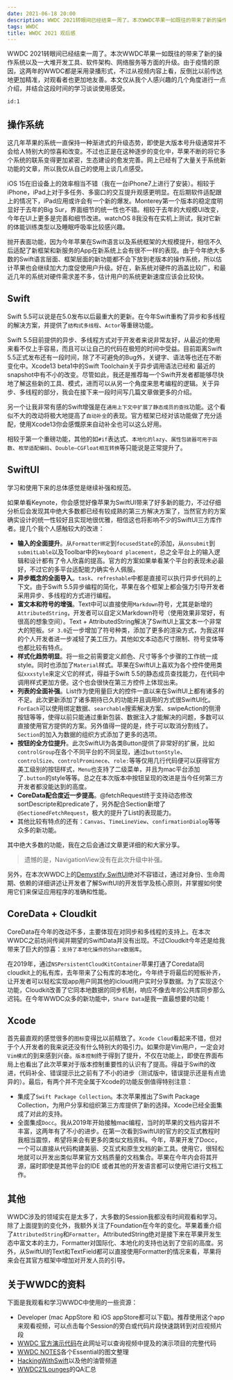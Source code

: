```yaml
---
date: 2021-06-18 20:00
description: WWDC 2021转眼间已经结束一周了。本次WWDC苹果一如既往的带来了新的操作系统以及一大堆开发工具、软件架构、网络服务等方面的升级。由于疫情的原因，这两年的WWDC都是采用录播形式，不过从视频内容上看，反倒比以前传达地更加精准，对观看者也更加地友善。本文仅从我个人感兴趣的几个角度进行一点介绍，并结合这段时间的学习谈谈使用感受。
tags: WWDC
title: WWDC 2021 观后感
---
```


WWDC 2021转眼间已经结束一周了。本次WWDC苹果一如既往的带来了新的操作系统以及一大堆开发工具、软件架构、网络服务等方面的升级。由于疫情的原因，这两年的WWDC都是采用录播形式，不过从视频内容上看，反倒比以前传达地更加精准，对观看者也更加地友善。本文仅从我个人感兴趣的几个角度进行一点介绍，并结合这段时间的学习谈谈使用感受。


```responser
id:1
```

## 操作系统 ##

这几年苹果的系统一直保持一种渐进式的升级态势，即使是大版本号升级通常并不会给人特别大的惊喜和改变。不过也正是在这种逐步的变化中，苹果不断的将它多个系统的联系变得更加紧密，生态建设的愈发完善。网上已经有了大量关于系统新功能的文章，所以我仅从自己的使用上谈几点感受。

iOS 15在旧设备上的效率相当不错（我在一台iPhone7上进行了安装）。相较于iPhone，iPad上对于多任务、多窗口的交互提升观感更明显。在后期软件适配跟上的情况下，iPad应用或许会有一个新的爆发。Monterey第一个版本的稳定度明显好于去年的Big Sur，界面细节的统一性也不错。相较于去年的大规模UI改变，今年在UI上更多是完善和细节改进。watchOS 8我没有在实机上测试，我对它新的体能训练类型以及睡眠呼吸率比较感兴趣。

抛开表面功能，因为今年苹果在Swift语言以及系统框架的大规模提升，相信不久后适配了新框架和新服务的App在新系统上会有很不一样的表现。由于今年绝大多数的Swift语言层面、框架层面的新功能都不会下放到老版本的操作系统，所以估计苹果也会继续加大力度促使用户升级。好在，新系统对硬件的涵盖比较广，和最近几年的系统对硬件需求差不多，估计用户的系统更新速度应该会比较快。

## Swift ##

Swift 5.5可以说是在5.0发布以后最重大的更新。在今年Swift重构了异步和多线程的解决方案，并提供了`结构式多线程`、`Actor`等重磅功能。

Swift 5.5目前提供的异步、多线程方式对于开发者来说非常友好，从最近的使用来看不仅上手容易，而且可以让自己的代码在极短的时间中受益。目前距离Swift 5.5正式发布还有一段时间，除了不可避免的Bug外，关键字、语法等也还在不断变化中。Xcode13 beta1中的Swift Toolchain关于异步调用语法已经和 最近的snapshot中有不小的改变。尽管如此，我还是推荐每一个Swift开发者都能够尽快地了解这些新的工具、模式，进而可以从另一个角度来思考编程的逻辑。关于异步、多线程的部分，我会在接下来一段时间写几篇文章做更多的介绍。

另一个让我非常有感的Swift增强是在`通用上下文中扩展了静态成员的查找`功能。这个看似不大的改动将极大地提高了`自动补全`的表现。官方框架已经对该功能做了充分适配，使用Xcode13你会感慨原来自动补全也可以这么好用。

相较于第一个重磅功能，其他的如`#if`表达式、`本地化的lazy`、`属性包装器可用于函数`、`枚举适配编码`、`Double—CGFloat相互转换`等只能说是正常提升了。

## SwiftUI ##

学习和使用下来的总体感觉是继续补强和规范。

如果单看Keynote，你会感觉好像苹果为SwiftUI带来了好多新的能力，不过仔细分析后会发现其中绝大多数都已经有较成熟的第三方解决方案了，当然官方的方案确实设计的统一性较好且实现地很优雅，相信这也将影响不少的SwiftUI三方库作者。提几个我个人感触较大的改进：

* **输入的全面提升**。从`Formatter绑定`到`focusedState`的添加，从`onsubmit`到`submitLable`以及Toolbar中的`keyboard placement`，总之全平台上的输入逻辑和设计都有了令人欣喜的提高。官方的方案如果单看某个平台的表现未必最好，不过它的多平台适配能力确实令人佩服。
* **异步概念的全面导入**。`task`、`refreshable`中都是直接可以执行异步代码的上下文。由于Swift 5.5异步编程的简化，苹果在各个框架上都会强力引导开发者采用异步、多线程的方式进行编程。
* **富文本和符号的增强**。Text中可以直接使用`Markdown`符号，尤其是新增的`AttributedString`，开发者可以自定义Markdown符号（使用效果非常好，有很高的想象空间）。Text + AttributedString解决了SwiftUI上富文本一个非常大的短板。`SF 3.0`近一步增加了符号种类，添加了更多的渲染方式，为我这样的个人开发者进一步减轻了美工压力。其他如文本动态尺寸限制、符号变体等也都比较有特点。
* **样式化趋势明显**。将一些之前需要定义颜色、尺寸等多个步骤的工作统一成style。同时也添加了`Material`样式。苹果在SwiftUI上喜欢为各个控件使用类似`xxxstyle`来定义它的样式，得益于Swift 5.5的静态成员查找能力，在代码中调用样式更加方便。这个也会很快在第三方控件上体现出来。
* **列表的全面补强**。List作为使用量巨大的控件一直以来在SwiftUI上都有诸多的不足。此次更新添加了诸多期待已久的功能并且调用的方式很SwiftUI化。`ForEach`可以使用绑定数据、`searchable`搜索解决方案、swipeAction的侧滑按钮等等，使得以前只能通过重新包装、数据注入才能解决的问题，多数可以直接使用官方提供的方案。另外值得一提的是，终于可以取消分割线了。`Section`的加入为数据的组织方式添加了更多的选项。
* **按钮的全方位提升**。此次SwiftUI为各类Button提供了非常好的扩展，比如`controlGroup`在各个不同平台的不同呈现，通过`buttonStyle`、`controlSize`、`controlProminece`、`role:`等等仅用几行代码便可以获得官方美工级别的按钮样式，`Menu`也支持了二级菜单，并且为mac平台添加了`.button`的style等等。总之在本次版本中按钮呈现的改进是当今任何第三方开发者都没能达到的高度。
* **CoreData配合度近一步提高**。@fetchRequest终于支持动态修改sortDescripte和predicate了，另外配合Section新增了`@SectionedFetchRequest`，极大的提升了List的表现能力。
* 其他比较有特点的还有：`Canvas`、`TimeLineView`、`confirmationDialog`等等众多的新功能。

其中绝大多数的功能，我在之后会通过文章更详细的和大家分享。

> 遗憾的是，NavigationView没有在此次升级中补强。

另外，在本次WWDC上的[Demystify SwiftUI](https://developer.apple.com/videos/play/wwdc2021/10022/)绝对不容错过，通过对身份、生命周期、依赖的详细讲述让开发者了解SwiftUI的开发哲学及核心原则，并掌握如何使用它们来保证应用程序的准确和性能。

## CoreData + Cloudkit ##

CoreData在今年的改动不多，主要体现在对同步和多线程的支持上。在本次WWDC之前坊间传闻并期望的SwiftData并没有出现。不过Cloudkit今年还是给我带来了巨大的惊喜：`支持了本地化操作的Share数据库`。

在2019年，通过`NSPersistentCloudKitContainer`苹果打通了Coredata同cloudkit上的私有库，去年带来了公有库的本地化，今年终于将最后的短板补齐，让开发者可以轻松实现app用户同其他的icloud用户实时分享数据。为了实现这个功能，Cloudkit改善了它同本地数据的同步机制，响应不像去年的公共库同步那么迟钝。在今年WWDC众多的新功能中，`Share Data`是我一直最想要的功能！

## Xcode ##

首先最直观的感觉很多的`图标`变得比以前精致了。`Xcode Cloud`看起来不错，但对于个人开发者的我来说还没有什么特别大的吸引力。如果你是Vim用户，一定会对`Vim模式`的到来感到兴奋。`版本控制`终于得到了提升，不仅在功能上，即使在界面布局上也看出了此次苹果对于版本控制重要性的认识有了提高。得益于Swift的改进，代码补全、错误提示比之前有了不小的进步（测试版中，错误提示还是有点诡异的）。最后，有两个并不完全属于Xcode的功能反倒值得特别注意：

* 集成了`Swift Package Collection`。本次苹果推出了Swift Package Collection，为用户分享和组织第三方库提供了新的选择。Xcode已经全面集成了对此的支持。
* 全面集成`Docc`。我从2019年开始接触mac编程，当时的苹果的文档内容并不丰富，这两年有了不小的进步。在第一次看到SwiftUI的官方的交互式教程时我相当震惊，希望将来会有更多的类似文档资料。今年，苹果开发了Docc，一个可以直接从代码构建美丽、交互式和原生文档的新工具。使用它，很轻松地就可以开发出类似苹果官方文档质量的文档集合。苹果在今年内会将其开源，届时即使是其他平台的IDE 或者其他的开发语言都可以使用它进行文档工作。

## 其他 ##

WWDC涉及的领域实在是太多了，大多数的Session我都没有时间观看和学习。除了上面提到的变化外，我额外关注了Foundation在今年的变化。苹果着重介绍了`AttributedString`和`Formatter`。AttributedString绝对是接下来在苹果开发生态中富文本的主力，Formatter对国际化、本地化的支持也达到了空前的高度。另外，从SwiftUI的Text和TextField都可以直接使用Formatter的情况来看，苹果将来会在其官方框架中增加对开发人员的引导。

## 关于WWDC的资料 ##

下面是我观看和学习WWDC中使用的一些资源：

* Developer (mac AppStore 和 iOS appStore都可以下载)。推荐使用这个app来观看视频，可以点击每个Session的旁白或代码片段快速跳转到对应视频片段
* [WWDC 官方演示代码](https://developer.apple.com/sample-code/wwdc/2021/)在此网址可以查询视频中提及的演示项目的完整代码
* [WWDC NOTES](https://www.wwdcnotes.com)各个Essential的图文整理
* [HackingWithSwift](https://www.hackingwithswift.com)以及他的油管频道
* [WWDC21Lounges](https://roblack.github.io/WWDC21Lounges)的QA汇总
